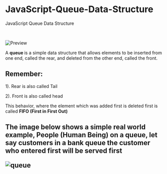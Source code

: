 # JavaScript-Queue-Data-Structure
JavaScript Queue Data Structure

<br> 

![Preview](https://github.com/HarunHM/JavaScript-Queue-Data-Structure/blob/master/Screenshot%20from%202020-06-16%2018-05-37.png "Title")

<p> A <b> queue </b> is a simple data structure that allows elements to be inserted from one end, called the rear, and deleted from the other end, called the front.</p>
<h2> Remember:</h2>
<p>1). Rear is also called Tail </p>
<p>2). Front is also called head </p>


<p> This behavior, where the element which was added first is deleted first is called <b> FIFO  (First in First Out)</b></p>

<h2> The image below shows a simple real world example, People (Human Being)  on a queue,  let say customers in a bank queue the customer who entered first will be served  first </p>

![queue](https://github.com/HarunHM/JavaScript-Queue-Data-Structure/blob/master/queue.png)
